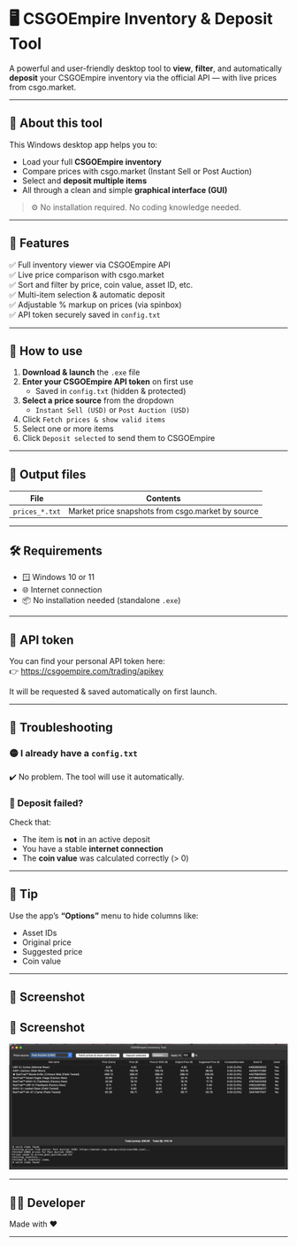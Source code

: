 # 🖥️ CSGOEmpire Inventory & Deposit Tool

A powerful and user-friendly desktop tool to **view**, **filter**, and automatically **deposit** your CSGOEmpire inventory via the official API — with live prices from csgo.market.

---

## 🧾 About this tool

This Windows desktop app helps you to:
- Load your full **CSGOEmpire inventory**
- Compare prices with csgo.market (Instant Sell or Post Auction)
- Select and **deposit multiple items**
- All through a clean and simple **graphical interface (GUI)**

> ⚙️ No installation required. No coding knowledge needed.

---

## 🔧 Features

✅ Full inventory viewer via CSGOEmpire API  
✅ Live price comparison with csgo.market  
✅ Sort and filter by price, coin value, asset ID, etc.  
✅ Multi-item selection & automatic deposit  
✅ Adjustable % markup on prices (via spinbox)  
✅ API token securely saved in `config.txt`  

---

## 🚀 How to use

1. **Download & launch** the `.exe` file  
2. **Enter your CSGOEmpire API token** on first use  
   - Saved in `config.txt` (hidden & protected)  
3. **Select a price source** from the dropdown  
   - `Instant Sell (USD)` or `Post Auction (USD)`  
4. Click `Fetch prices & show valid items`  
5. Select one or more items  
6. Click `Deposit selected` to send them to CSGOEmpire

---

## 📁 Output files

| File            | Contents                                        |
|-----------------|------------------------------------------------|
| `prices_*.txt`  | Market price snapshots from csgo.market by source |

---

## 🛠 Requirements

- 🪟 Windows 10 or 11  
- 🌐 Internet connection  
- 📦 No installation needed (standalone `.exe`)

---

## 🔐 API token

You can find your personal API token here:  
👉 https://csgoempire.com/trading/apikey

It will be requested & saved automatically on first launch.

---

## 🧪 Troubleshooting

### 🟡 I already have a `config.txt`  
✔️ No problem. The tool will use it automatically.

### 🔴 Deposit failed?

Check that:
- The item is **not** in an active deposit  
- You have a stable **internet connection**  
- The **coin value** was calculated correctly (> 0)

---

## 🧊 Tip

Use the app’s **“Options”** menu to hide columns like:
- Asset IDs  
- Original price  
- Suggested price  
- Coin value  

---

## 📸 Screenshot

## 📸 Screenshot

![Screenshot of the app](https://github.com/jschaeferking/deposit_csgoempire_skin-items/blob/main/Screenshot%202025-07-01%20at%2002.59.19.png?raw=true)

---

## 🧑‍💻 Developer

Made with ❤️

---
